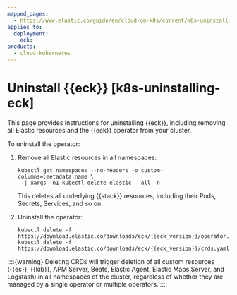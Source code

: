 ```yaml
---
mapped_pages:
  - https://www.elastic.co/guide/en/cloud-on-k8s/current/k8s-uninstalling-eck.html
applies_to:
  deployment:
    eck:
products:
  - cloud-kubernetes
---
```


# Uninstall {{eck}} [k8s-uninstalling-eck]

This page provides instructions for uninstalling {{eck}}, including removing all Elastic resources and the {{eck}} operator from your cluster.

To uninstall the operator:

1. Remove all Elastic resources in all namespaces:

    ```shell
    kubectl get namespaces --no-headers -o custom-columns=:metadata.name \
      | xargs -n1 kubectl delete elastic --all -n
    ```

    This deletes all underlying {{stack}} resources, including their Pods, Secrets, Services, and so on.

2. Uninstall the operator:

    ```shell subs=true
    kubectl delete -f https://download.elastic.co/downloads/eck/{{eck_version}}/operator.yaml
    kubectl delete -f https://download.elastic.co/downloads/eck/{{eck_version}}/crds.yaml
    ```

::::{warning}
Deleting CRDs will trigger deletion of all custom resources ({{es}}, {{kib}}, APM Server, Beats, Elastic Agent, Elastic Maps Server, and Logstash) in all namespaces of the cluster, regardless of whether they are managed by a single operator or multiple operators.
::::